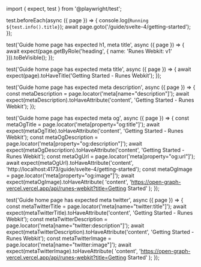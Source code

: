 import { expect, test } from '@playwright/test';

test.beforeEach(async ({ page }) => {
  console.log(`Running ${test.info().title}`);
  await page.goto('/guide/svelte-4/getting-started');
});

test('Guide home page has expected h1, meta title', async ({ page }) => {
  await expect(page.getByRole('heading', { name: 'Runes Webkit: v1' })).toBeVisible();
});

test('Guide home page has expected meta title', async ({ page }) => {
  await expect(page).toHaveTitle('Getting Started - Runes Webkit');
});

test('Guide home page has expected meta description', async ({ page }) => {
  const metaDescription = page.locator('meta[name="description"]');
  await expect(metaDescription).toHaveAttribute('content', 'Getting Started - Runes Webkit');
});

test('Guide home page has expected meta og', async ({ page }) => {
  const metaOgTitle = page.locator('meta[property="og:title"]');
  await expect(metaOgTitle).toHaveAttribute('content', 'Getting Started - Runes Webkit');
  const metaOgDescription = page.locator('meta[property="og:description"]');
  await expect(metaOgDescription).toHaveAttribute('content', 'Getting Started - Runes Webkit');
  const metaOgUrl = page.locator('meta[property="og:url"]');
  await expect(metaOgUrl).toHaveAttribute('content', 'http://localhost:4173/guide/svelte-4/getting-started');
  const metaOgImage = page.locator('meta[property="og:image"]');
  await expect(metaOgImage).toHaveAttribute(
    'content',
    'https://open-graph-vercel.vercel.app/api/runes-webkit?title=Getting Started'
  );
});

test('Guide home page has expected meta twitter', async ({ page }) => {
  const metaTwitterTitle = page.locator('meta[name="twitter:title"]');
  await expect(metaTwitterTitle).toHaveAttribute('content', 'Getting Started - Runes Webkit');
  const metaTwitterDescription = page.locator('meta[name="twitter:description"]');
  await expect(metaTwitterDescription).toHaveAttribute('content', 'Getting Started - Runes Webkit');
  const metaTwitterImage = page.locator('meta[name="twitter:image"]');
  await expect(metaTwitterImage).toHaveAttribute(
    'content',
    'https://open-graph-vercel.vercel.app/api/runes-webkit?title=Getting Started'
  );
});
